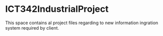# ICT342IndustrialProject
This space contains al project files regarding to new information ingration system required by client. 
